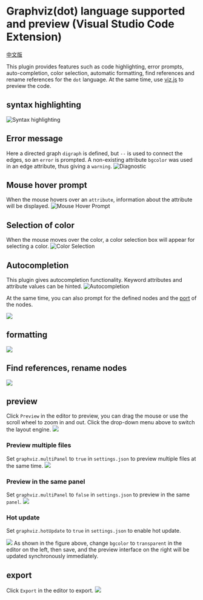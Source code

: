 # Graphviz(dot) language supported and preview (Visual Studio Code Extension)
[中文版](README_CN.md)


This plugin provides features such as code highlighting, error prompts, auto-completion, color selection, automatic formatting, find references and rename references for the `dot` language. At the same time, use [viz.js](https://github.com/mdaines/viz.js.git) to preview the code.


## syntax highlighting
![Syntax highlighting](asset/other/highlight.jpg)

## Error message
Here a directed graph `digraph` is defined, but `--` is used to connect the edges, so an `error` is prompted. A non-existing attribute `bgcolor` was used in an edge attribute, thus giving a `warning`.
![Diagnostic](asset/other/diagnostic.gif)

## Mouse hover prompt
When the mouse hovers over an `attribute`, information about the attribute will be displayed.
![Mouse Hover Prompt](asset/other/hover.gif)

## Selection of color
When the mouse moves over the color, a color selection box will appear for selecting a color.
![Color Selection](asset/other/color.gif)

## Autocompletion
This plugin gives autocompletion functionality. Keyword attributes and attribute values can be hinted.
![Autocompletion](asset/other/completion1.gif)

At the same time, you can also prompt for the defined nodes and the [port](https://graphviz.org/doc/info/shapes.html#record-based-note) of the nodes.

![](asset/other/completion2.gif)

## formatting
![](asset/other/formating.gif)

## Find references, rename nodes
![](asset/other/symbol.gif)

## preview
Click `Preview` in the editor to preview, you can drag the mouse or use the scroll wheel to zoom in and out. Click the drop-down menu above to switch the layout engine.
![](asset/other/preview.gif)

### Preview multiple files
Set `graphviz.multiPanel` to `true` in `settings.json` to preview multiple files at the same time.
![](asset/other/previewmul.gif)
### Preview in the same panel
Set `graphviz.multiPanel` to `false` in `settings.json` to preview in the same `panel`.
![](asset/other/previewuni.gif)
### Hot update
Set `graphviz.hotUpdate` to `true` in `settings.json` to enable hot update.


![](asset/other/hotupdate.gif)
As shown in the figure above, change `bgcolor` to `transparent` in the editor on the left, then save, and the preview interface on the right will be updated synchronously immediately.

## export
Click `Export` in the editor to export.
![](asset/other/export.gif)